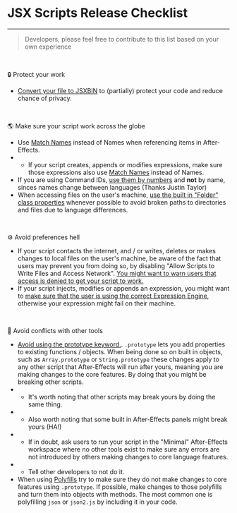 # JSX Scripts Release Checklist
---
> Developers, please feel free to contribute to this list based on your own experience



 &nbsp;
 
🔒 Protect your work
*  [Convert your file to JSXBIN](https://extendscript.docsforadobe.dev/vscode-debugger/vscode-extension-features.html#exporting-as-binary) to (partially) protect your code and reduce chance of privacy.

 &nbsp;
 
🌎 Make sure your script work across the globe
* Use [Match Names](/resources/matchNames.md) instead of Names when referencing items in After-Effects.
* *  If your script creates, appends or modifies expressions, make sure those expressions also use [Match Names](/resources/matchNames.md) instead of Names.
* If you are using Command IDs, [use them by numbers](https://hyperbrew.co/blog/after-effects-command-ids/) and **not** by name, sinces names change between languages (Thanks Justin Taylor)
*  When accessing files on the user's machine, [use the built in "Folder" class properties](https://extendscript.docsforadobe.dev/file-system-access/folder-object.html#folder-class-properties) whenever possible to avoid broken paths to directories and files due to language differences.

 &nbsp;
 
⚙️ Avoid preferences hell
* If your script contacts the internet, and / or writes, deletes or makes changes to local files on the user's machine, be aware of the fact that users may prevent you from doing so, by disabling "Allow Scripts to Write Files and Access Network". [You might want to warn users that access is denied to get your script to work.](resources/files_and_network_access.md)
* If your script injects, modifies or appends an expression, you might want to [make sure that the user is using the correct Expression Engine](resources/expression_engine.md), otherwise your expression might fail on their machine.

&nbsp;

🤺 Avoid conflicts with other tools
* [Avoid using the prototype keyword.](https://www.tutorialsteacher.com/javascript/prototype-in-javascript). ```.prototype``` lets you add properties to existing functions / objects. When being done so on built in objects, such as `Array.prototype` or `String.prototype` these changes apply to any other script that After-Effects will run after yours, meaning you are making changes to the core features. By doing that you might be breaking other scripts.
* * It's worth noting that other scripts may break yours by doing the same thing.
* * Also worth noting that some built in After-Effects panels might break yours (HA!)
* * If in doubt, ask users to run your script in the "Minimal" After-Effects workspace where no other tools exist to make sure any errors are not introduced by others making changes to core language features.
* * Tell other developers to not do it.
* When using [Polyfills](https://developer.mozilla.org/en-US/docs/Glossary/Polyfill) try to make sure they do not make changes to core features using `.prototype`. If possible, make changes to those polyfills and turn them into objects with methods. The most common one is polyfilling `json` or `json2.js` by including it in your code.

